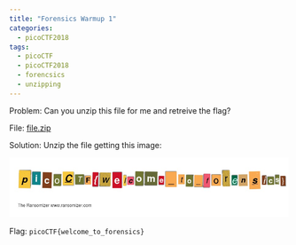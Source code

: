 ```yaml
---
title: "Forensics Warmup 1"
categories:
  - picoCTF2018
tags:
  - picoCTF
  - picoCTF2018
  - forencsics
  - unzipping
---
```


Problem: Can you unzip this file for me and retreive the flag?

File: <a href="https://github.com/Yorzaren/ctf/raw/master/picoCTF-2018/problem-files/Forensics%20Warmup%201%20flag.zip">file.zip</a>

Solution: Unzip the file getting this image:

<img src="https://raw.githubusercontent.com/Yorzaren/ctf/master/picoCTF-2018/solution-files/Forensics%20Warmup%201%20-%20flag.jpg">

Flag: ```picoCTF{welcome_to_forensics}```
